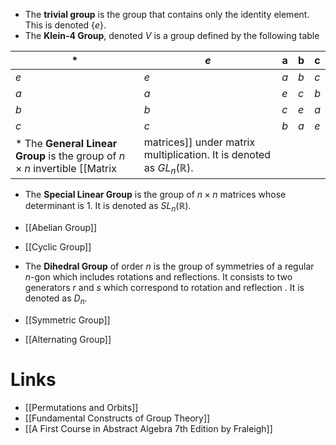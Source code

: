 * The **trivial group** is the group that contains only the identity element. This is denoted $\{e\}$.
* The **Klein-4 Group**, denoted $V$ is a group defined by the following table

| $\ast$ | $e$ | a   | b   | c   |
| ------ | --- | --- | --- | --- |
| $e$    | $e$ | $a$ | $b$ | $c$ |
| $a$    | $a$ | $e$ | $c$ | $b$ |
| $b$    | $b$ | $c$ | $e$ | $a$ |
| $c$    | $c$ | $b$ | $a$ | $e$ |
* The **General Linear Group** is the group of $n\times n$ invertible [[Matrix|matrices]] under matrix multiplication. It is denoted as $GL_n(\mathbb{R})$.
* The **Special Linear Group** is the group of $n\times n$ matrices whose determinant is $1$. It is denoted as $SL_n(\mathbb{R})$.
* [[Abelian Group]]
* [[Cyclic Group]]
* The **Dihedral Group** of order $n$ is the group of symmetries of a regular $n$-gon which includes rotations and reflections. It consists to two generators $r$ and $s$ which correspond to rotation and reflection . It is denoted as $D_n$.
* [[Symmetric Group]]

* [[Alternating Group]]
# Links
* [[Permutations and Orbits]]
* [[Fundamental Constructs of Group Theory]]
* [[A First Course in Abstract Algebra 7th Edition by Fraleigh]]